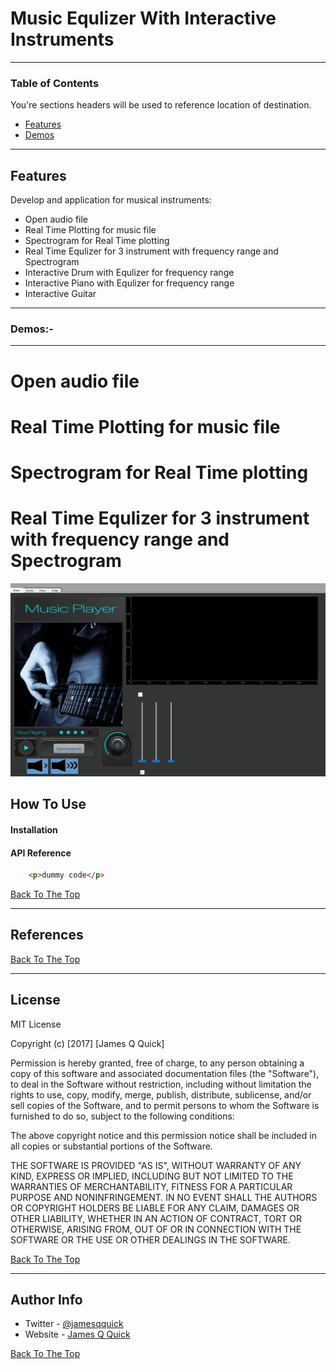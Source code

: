 # Music Equlizer With Interactive Instruments
---

### Table of Contents
You're sections headers will be used to reference location of destination.

- [Features](#Features)
- [Demos](#Demos)

---

## Features

Develop and application for musical instruments: 

- Open audio file
- Real Time Plotting for music file
- Spectrogram for Real Time plotting
- Real Time Equlizer for 3 instrument with frequency range and Spectrogram
- Interactive Drum with Equlizer for frequency range
- Interactive Piano with Equlizer for frequency range
- Interactive Guitar 
---
### Demos:-
---
# Open audio file
# Real Time Plotting for music file
# Spectrogram for Real Time plotting
# Real Time Equlizer for 3 instrument with frequency range and Spectrogram
![](https://github.com/Sandra-Essa/Music_Equlizer_With_Interactive_Instruments/blob/main/GIF/DSP_GIF1.gif)

## How To Use

#### Installation



#### API Reference

```html
    <p>dummy code</p>
```
[Back To The Top](#read-me-template)

---

## References
[Back To The Top](#read-me-template)

---

## License

MIT License

Copyright (c) [2017] [James Q Quick]

Permission is hereby granted, free of charge, to any person obtaining a copy
of this software and associated documentation files (the "Software"), to deal
in the Software without restriction, including without limitation the rights
to use, copy, modify, merge, publish, distribute, sublicense, and/or sell
copies of the Software, and to permit persons to whom the Software is
furnished to do so, subject to the following conditions:

The above copyright notice and this permission notice shall be included in all
copies or substantial portions of the Software.

THE SOFTWARE IS PROVIDED "AS IS", WITHOUT WARRANTY OF ANY KIND, EXPRESS OR
IMPLIED, INCLUDING BUT NOT LIMITED TO THE WARRANTIES OF MERCHANTABILITY,
FITNESS FOR A PARTICULAR PURPOSE AND NONINFRINGEMENT. IN NO EVENT SHALL THE
AUTHORS OR COPYRIGHT HOLDERS BE LIABLE FOR ANY CLAIM, DAMAGES OR OTHER
LIABILITY, WHETHER IN AN ACTION OF CONTRACT, TORT OR OTHERWISE, ARISING FROM,
OUT OF OR IN CONNECTION WITH THE SOFTWARE OR THE USE OR OTHER DEALINGS IN THE
SOFTWARE.

[Back To The Top](#read-me-template)

---

## Author Info

- Twitter - [@jamesqquick](https://twitter.com/jamesqquick)
- Website - [James Q Quick](https://jamesqquick.com)

[Back To The Top](#read-me-template)
